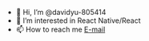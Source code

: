 - 👋 Hi, I’m @davidyu-805414
- 👀 I’m interested in React Native/React
- 📫 How to reach me [E-mail](mailto:davidyu@pchome.tw)
